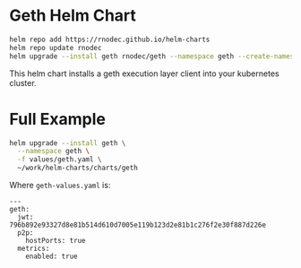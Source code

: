 # Geth Helm Chart
```bash
helm repo add https://rnodec.github.io/helm-charts
helm repo update rnodec
helm upgrade --install geth rnodec/geth --namespace geth --create-namespace
```

This helm chart installs a geth execution layer client into your kubernetes cluster.

# Full Example
```bash
helm upgrade --install geth \
  --namespace geth \
  -f values/geth.yaml \
  ~/work/helm-charts/charts/geth
```
Where `geth-values.yaml` is:
```
---
geth:
  jwt: 796b892e93327d8e81b514d610d7005e119b123d2e81b1c276f2e30f887d226e
  p2p:
    hostPorts: true
  metrics:
    enabled: true

```